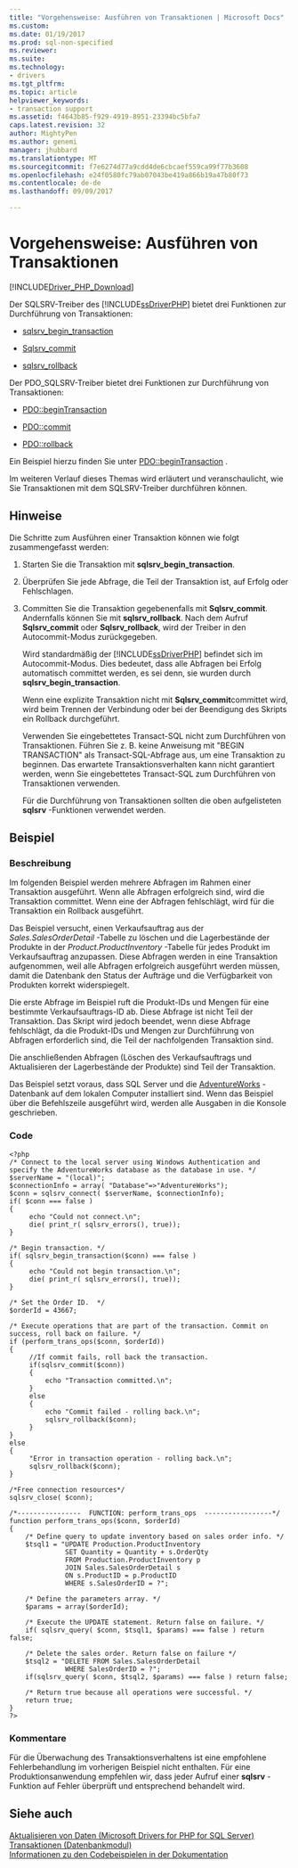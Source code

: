 ```yaml
---
title: "Vorgehensweise: Ausführen von Transaktionen | Microsoft Docs"
ms.custom: 
ms.date: 01/19/2017
ms.prod: sql-non-specified
ms.reviewer: 
ms.suite: 
ms.technology:
- drivers
ms.tgt_pltfrm: 
ms.topic: article
helpviewer_keywords:
- transaction support
ms.assetid: f4643b85-f929-4919-8951-23394bc5bfa7
caps.latest.revision: 32
author: MightyPen
ms.author: genemi
manager: jhubbard
ms.translationtype: MT
ms.sourcegitcommit: f7e6274d77a9cdd4de6cbcaef559ca99f77b3608
ms.openlocfilehash: e24f0580fc79ab07043be419a866b19a47b80f73
ms.contentlocale: de-de
ms.lasthandoff: 09/09/2017

---
```

# <a name="how-to-perform-transactions"></a>Vorgehensweise: Ausführen von Transaktionen
[!INCLUDE[Driver_PHP_Download](../../includes/driver_php_download.md)]

Der SQLSRV-Treiber des [!INCLUDE[ssDriverPHP](../../includes/ssdriverphp_md.md)] bietet drei Funktionen zur Durchführung von Transaktionen:  
  
-   [sqlsrv_begin_transaction](../../connect/php/sqlsrv-begin-transaction.md)  
  
-   [Sqlsrv_commit](../../connect/php/sqlsrv-commit.md)  
  
-   [sqlsrv_rollback](../../connect/php/sqlsrv-rollback.md)  
  
Der PDO_SQLSRV-Treiber bietet drei Funktionen zur Durchführung von Transaktionen:  
  
-   [PDO::beginTransaction](../../connect/php/pdo-begintransaction.md)  
  
-   [PDO::commit](../../connect/php/pdo-commit.md)  
  
-   [PDO::rollback](../../connect/php/pdo-rollback.md)  
  
Ein Beispiel hierzu finden Sie unter [PDO::beginTransaction](../../connect/php/pdo-begintransaction.md) .  
  
Im weiteren Verlauf dieses Themas wird erläutert und veranschaulicht, wie Sie Transaktionen mit dem SQLSRV-Treiber durchführen können.  
  
## <a name="remarks"></a>Hinweise  
Die Schritte zum Ausführen einer Transaktion können wie folgt zusammengefasst werden:  
  
1.  Starten Sie die Transaktion mit **sqlsrv_begin_transaction**.  
  
2.  Überprüfen Sie jede Abfrage, die Teil der Transaktion ist, auf Erfolg oder Fehlschlagen.  
  
3.  Committen Sie die Transaktion gegebenenfalls mit **Sqlsrv_commit**. Andernfalls können Sie mit **sqlsrv_rollback**. Nach dem Aufruf **Sqlsrv_commit** oder **Sqlsrv_rollback**, wird der Treiber in den Autocommit-Modus zurückgegeben.  
  
    Wird standardmäßig der [!INCLUDE[ssDriverPHP](../../includes/ssdriverphp_md.md)] befindet sich im Autocommit-Modus. Dies bedeutet, dass alle Abfragen bei Erfolg automatisch committet werden, es sei denn, sie wurden durch **sqlsrv_begin_transaction**.  
  
    Wenn eine explizite Transaktion nicht mit **Sqlsrv_commit**committet wird, wird beim Trennen der Verbindung oder bei der Beendigung des Skripts ein Rollback durchgeführt.  
  
    Verwenden Sie eingebettetes Transact-SQL nicht zum Durchführen von Transaktionen. Führen Sie z. B. keine Anweisung mit "BEGIN TRANSACTION" als Transact-SQL-Abfrage aus, um eine Transaktion zu beginnen. Das erwartete Transaktionsverhalten kann nicht garantiert werden, wenn Sie eingebettetes Transact-SQL zum Durchführen von Transaktionen verwenden.  
  
    Für die Durchführung von Transaktionen sollten die oben aufgelisteten **sqlsrv** -Funktionen verwendet werden.  
  
## <a name="example"></a>Beispiel  
  
### <a name="description"></a>Beschreibung  
Im folgenden Beispiel werden mehrere Abfragen im Rahmen einer Transaktion ausgeführt. Wenn alle Abfragen erfolgreich sind, wird die Transaktion committet. Wenn eine der Abfragen fehlschlägt, wird für die Transaktion ein Rollback ausgeführt.  
  
Das Beispiel versucht, einen Verkaufsauftrag aus der *Sales.SalesOrderDetail* -Tabelle zu löschen und die Lagerbestände der Produkte in der *Product.ProductInventory* -Tabelle für jedes Produkt im Verkaufsauftrag anzupassen. Diese Abfragen werden in eine Transaktion aufgenommen, weil alle Abfragen erfolgreich ausgeführt werden müssen, damit die Datenbank den Status der Aufträge und die Verfügbarkeit von Produkten korrekt widerspiegelt.  
  
Die erste Abfrage im Beispiel ruft die Produkt-IDs und Mengen für eine bestimmte Verkaufsauftrags-ID ab. Diese Abfrage ist nicht Teil der Transaktion. Das Skript wird jedoch beendet, wenn diese Abfrage fehlschlägt, da die Produkt-IDs und Mengen zur Durchführung von Abfragen erforderlich sind, die Teil der nachfolgenden Transaktion sind.  
  
Die anschließenden Abfragen (Löschen des Verkaufsauftrags und Aktualisieren der Lagerbestände der Produkte) sind Teil der Transaktion.  
  
Das Beispiel setzt voraus, dass SQL Server und die [AdventureWorks](http://go.microsoft.com/fwlink/?LinkID=67739) -Datenbank auf dem lokalen Computer installiert sind. Wenn das Beispiel über die Befehlszeile ausgeführt wird, werden alle Ausgaben in die Konsole geschrieben.  
  
### <a name="code"></a>Code  
  
```  
<?php  
/* Connect to the local server using Windows Authentication and  
specify the AdventureWorks database as the database in use. */  
$serverName = "(local)";  
$connectionInfo = array( "Database"=>"AdventureWorks");  
$conn = sqlsrv_connect( $serverName, $connectionInfo);  
if( $conn === false )  
{  
     echo "Could not connect.\n";  
     die( print_r( sqlsrv_errors(), true));  
}  
  
/* Begin transaction. */  
if( sqlsrv_begin_transaction($conn) === false )   
{   
     echo "Could not begin transaction.\n";  
     die( print_r( sqlsrv_errors(), true));  
}  
  
/* Set the Order ID.  */  
$orderId = 43667;  
  
/* Execute operations that are part of the transaction. Commit on  
success, roll back on failure. */  
if (perform_trans_ops($conn, $orderId))  
{  
     //If commit fails, roll back the transaction.  
     if(sqlsrv_commit($conn))  
     {  
         echo "Transaction committed.\n";  
     }  
     else  
     {  
         echo "Commit failed - rolling back.\n";  
         sqlsrv_rollback($conn);  
     }  
}  
else  
{  
     "Error in transaction operation - rolling back.\n";  
     sqlsrv_rollback($conn);  
}  
  
/*Free connection resources*/  
sqlsrv_close( $conn);  
  
/*----------------  FUNCTION: perform_trans_ops  -----------------*/  
function perform_trans_ops($conn, $orderId)  
{  
    /* Define query to update inventory based on sales order info. */  
    $tsql1 = "UPDATE Production.ProductInventory   
              SET Quantity = Quantity + s.OrderQty   
              FROM Production.ProductInventory p   
              JOIN Sales.SalesOrderDetail s   
              ON s.ProductID = p.ProductID   
              WHERE s.SalesOrderID = ?";  
  
    /* Define the parameters array. */  
    $params = array($orderId);  
  
    /* Execute the UPDATE statement. Return false on failure. */  
    if( sqlsrv_query( $conn, $tsql1, $params) === false ) return false;  
  
    /* Delete the sales order. Return false on failure */  
    $tsql2 = "DELETE FROM Sales.SalesOrderDetail   
              WHERE SalesOrderID = ?";  
    if(sqlsrv_query( $conn, $tsql2, $params) === false ) return false;  
  
    /* Return true because all operations were successful. */  
    return true;  
}  
?>  
```  
  
### <a name="comments"></a>Kommentare  
Für die Überwachung des Transaktionsverhaltens ist eine empfohlene Fehlerbehandlung im vorherigen Beispiel nicht enthalten. Für eine Produktionsanwendung empfehlen wir, dass jeder Aufruf einer **sqlsrv** -Funktion auf Fehler überprüft und entsprechend behandelt wird.  
  
## <a name="see-also"></a>Siehe auch  
[Aktualisieren von Daten &#40;Microsoft Drivers for PHP for SQL Server&#41;](../../connect/php/updating-data-microsoft-drivers-for-php-for-sql-server.md)  
[Transaktionen (Datenbankmodul)](http://go.microsoft.com/fwlink/?LinkId=105862)  
[Informationen zu den Codebeispielen in der Dokumentation](../../connect/php/about-code-examples-in-the-documentation.md)  
  

